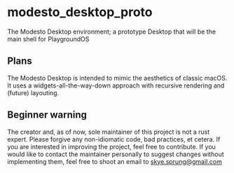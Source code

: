 # modesto_desktop_proto
The Modesto Desktop environment; a prototype Desktop that will be the main shell for PlaygroundOS
## Plans
The Modesto Desktop is intended to mimic the aesthetics of classic macOS. It uses a widgets-all-the-way-down approach with recursive rendering and (future) layouting.
## Beginner warning
The creator and, as of now, sole maintainer of this project is not a rust expert. Please forgive any non-idiomatic code, bad practices, et cetera. If you are interested in improving the project, feel free to contribute. If you would like to contact the maintainer personally to suggest changes without implementing them, feel free to shoot an email to skye.sprung@gmail.com 
